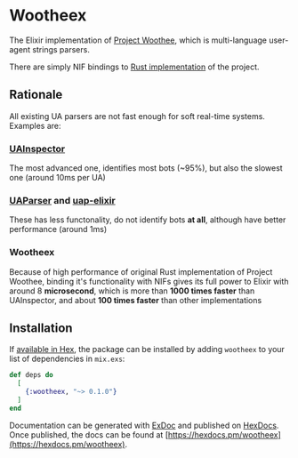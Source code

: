 # Wootheex
The Elixir implementation of [Project Woothee](https://github.com/woothee/woothee),
which is multi-language user-agent strings parsers.

There are simply NIF bindings to [Rust implementation](https://github.com/woothee/woothee-rust/) of the project.

## Rationale
All existing UA parsers are not fast enough for soft real-time systems. Examples are:
### [UAInspector](https://github.com/elixir-inspector/ua_inspector)
The most advanced one, identifies most bots (~95%), but also the slowest one (around 10ms per UA)
### [UAParser](https://github.com/beam-community/ua_parser) and [uap-elixir](https://github.com/romul/uap-elixir)
These has less functonality, do not identify bots **at all**, although have better performance (around 1ms)

### Wootheex
Because of high performance of original Rust implementation of Project Woothee, binding it's functionality with NIFs gives its full power to Elixir with around 8 **microsecond**, which is more than **1000 times faster** than UAInspector, and about **100 times faster** than other implementations

## Installation

If [available in Hex](https://hex.pm/docs/publish), the package can be installed
by adding `wootheex` to your list of dependencies in `mix.exs`:

```elixir
def deps do
  [
    {:wootheex, "~> 0.1.0"}
  ]
end
```

Documentation can be generated with [ExDoc](https://github.com/elixir-lang/ex_doc)
and published on [HexDocs](https://hexdocs.pm). Once published, the docs can
be found at [https://hexdocs.pm/wootheex](https://hexdocs.pm/wootheex).
